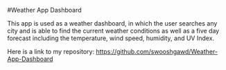 #Weather App Dashboard 

This app is used as a weather dashboard, in which the user searches any city and is able to find the current weather conditions as well as a five day forecast including the temperature, wind speed, humidity, and UV Index. 

Here is a link to my repository:
https://github.com/swooshgawd/Weather-App-Dashboard

